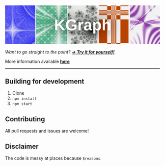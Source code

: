 ![](res/demo/readme.png)

_Want to go straight to the point? __[→ Try it for yourself!](https://kaapporaivio.fi/graph?demo=1)___

More information available __[here](https://kaapporaivio.fi/graph/about)__

----

## Building for development

1. Clone
2. `npm install`
3. `npm start`

## Contributing

All pull requests and issues are welcome!


## Disclaimer

The code is messy at places because `$reasons`.